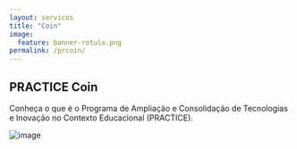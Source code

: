 ```yaml
---
layout: servicos
title: "Coin"
image:
  feature: banner-rotulo.png
permalink: /prcoin/
---
```


<section class="fdb-block">
  <div class="container">
    <div class="row align-items-center pt-2">
      <div class="col-7 col-md-8 col-lg-7">
        <h2>PRACTICE Coin</h2>
        <p class="lead">Conheça o que é o Programa de Ampliação e Consolidação de Tecnologias e Inovação no Contexto Educacional (PRACTICE).</p>
      </div>
      <div class="col-md-1"></div>
      <div class="col-md-3 mt-4">
        <p><img alt="image" class="card-img-top rounded-circle" src="/images/icons/ecology.svg"></p>
      </div>
    </div>
  </div>
</section>
